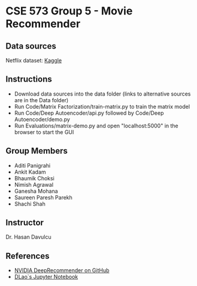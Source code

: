 # CSE 573 Group 5 - Movie Recommender

## Data sources
Netflix dataset: [Kaggle](https://www.kaggle.com/laowingkin/netflix-movie-recommendation/data)

## Instructions
- Download data sources into the data folder (links to alternative sources are in the Data folder)
- Run Code/Matrix Factorization/train-matrix.py to train the matrix model
- Run Code/Deep Autoencoder/api.py followed by Code/Deep Autoencoder/demo.py
- Run Evaluations/matrix-demo.py and open "localhost:5000" in the browser to start the GUI

## Group Members
- Aditi Panigrahi
- Ankit Kadam
- Bhaumik Choksi
- Nimish Agrawal
- Ganesha Mohana
- Saureen Paresh Parekh
- Shachi Shah

## Instructor
Dr. Hasan Davulcu

## References
- [NVIDIA DeepRecommender on GitHub](https://github.com/NVIDIA/DeepRecommender)
- [DLao`s Jupyter Notebook](https://www.kaggle.com/laowingkin/netflix-movie-recommendation)